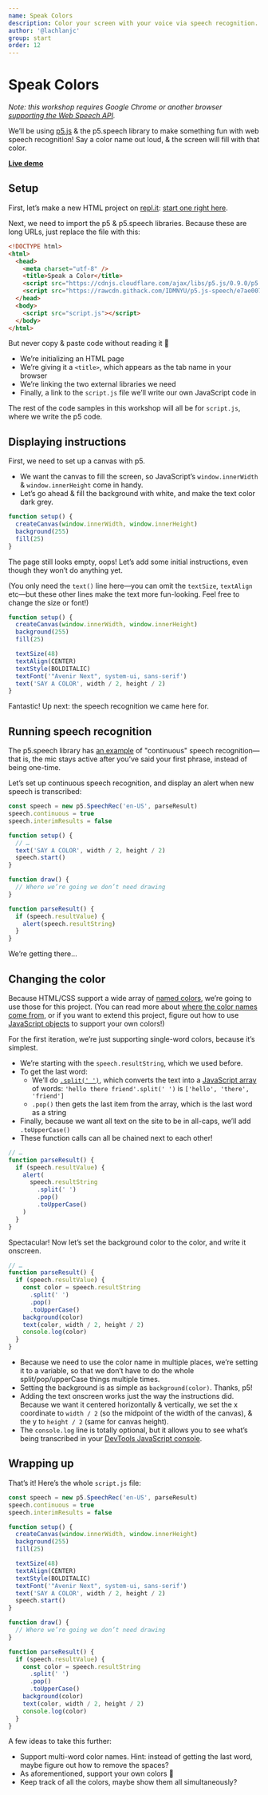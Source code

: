 ```yaml
---
name: Speak Colors
description: Color your screen with your voice via speech recognition.
author: '@lachlanjc'
group: start
order: 12
---
```


# Speak Colors

_Note: this workshop requires Google Chrome or another browser [supporting the Web Speech API](https://caniuse.com/#feat=speech-recognition)._

We’ll be using [p5.js](https://p5js.org) & the p5.speech library to make something fun with web speech recognition! Say a color name out loud, & the screen will fill with that color.

[**Live demo**](https://speak-colors.glitch.me)

## Setup

First, let’s make a new HTML project on [repl.it](https://repl.it): [start one right here](https://repl.it/languages/html).

Next, we need to import the p5 & p5.speech libraries. Because these are long URLs, just replace the file with this:

```html
<!DOCTYPE html>
<html>
  <head>
    <meta charset="utf-8" />
    <title>Speak a Color</title>
    <script src="https://cdnjs.cloudflare.com/ajax/libs/p5.js/0.9.0/p5.js"></script>
    <script src="https://rawcdn.githack.com/IDMNYU/p5.js-speech/e7ae007d61f048fc2379971b0de7d5db8abb7eee/lib/p5.speech.js"></script>
  </head>
  <body>
    <script src="script.js"></script>
  </body>
</html>
```

But never copy & paste code without reading it 🙂

- We’re initializing an HTML page
- We’re giving it a `<title>`, which appears as the tab name in your browser
- We’re linking the two external libraries we need
- Finally, a link to the `script.js` file we’ll write our own JavaScript code in

The rest of the code samples in this workshop will all be for `script.js`, where we write the p5 code.

## Displaying instructions

First, we need to set up a canvas with p5.

- We want the canvas to fill the screen, so JavaScript’s `window.innerWidth` & `window.innerHeight` come in handy.
- Let’s go ahead & fill the background with white, and make the text color dark grey.

```js
function setup() {
  createCanvas(window.innerWidth, window.innerHeight)
  background(255)
  fill(25)
}
```

The page still looks empty, oops! Let’s add some initial instructions, even though they won’t do anything yet.

(You only need the `text()` line here—you can omit the `textSize`, `textAlign` etc—but these other lines make the text more fun-looking. Feel free to change the size or font!)

```js
function setup() {
  createCanvas(window.innerWidth, window.innerHeight)
  background(255)
  fill(25)

  textSize(48)
  textAlign(CENTER)
  textStyle(BOLDITALIC)
  textFont('"Avenir Next", system-ui, sans-serif')
  text('SAY A COLOR', width / 2, height / 2)
}
```

Fantastic! Up next: the speech recognition we came here for.

## Running speech recognition

The p5.speech library has [an example](https://github.com/IDMNYU/p5.js-speech/blob/master/examples/05continuousrecognition.html) of "continuous" speech recognition—that is, the mic stays active after you’ve said your first phrase, instead of being one-time.

Let’s set up continuous speech recognition, and display an alert when new speech is transcribed:

```js
const speech = new p5.SpeechRec('en-US', parseResult)
speech.continuous = true
speech.interimResults = false

function setup() {
  // …
  text('SAY A COLOR', width / 2, height / 2)
  speech.start()
}

function draw() {
  // Where we’re going we don’t need drawing
}

function parseResult() {
  if (speech.resultValue) {
    alert(speech.resultString)
  }
}
```

We’re getting there…

## Changing the color

Because HTML/CSS support a wide array of [named colors](https://html-color-codes.info/color-names/), we’re going to use those for this project. (You can read more about [where the color names come from](https://www.chenhuijing.com/blog/where-did-css-named-colours-come-from/), or if you want to extend this project, figure out how to use [JavaScript objects](https://developer.mozilla.org/en-US/docs/Web/JavaScript/Reference/Global_Objects/Object) to support your own colors!)

For the first iteration, we’re just supporting single-word colors, because it’s simplest.

- We’re starting with the `speech.resultString`, which we used before.
- To get the last word:
  - We’ll do [`.split(' ')`](https://developer.mozilla.org/en-US/docs/Web/JavaScript/Reference/Global_Objects/String/split), which converts the text into a [JavaScript array](https://developer.mozilla.org/en-US/docs/Web/JavaScript/Reference/Global_Objects/Array) of words: `'hello there friend'.split(' ')` is `['hello', 'there', 'friend']`
  - `.pop()` then gets the last item from the array, which is the last word as a string
- Finally, because we want all text on the site to be in all-caps, we’ll add `.toUpperCase()`
- These function calls can all be chained next to each other!

```js
// …
function parseResult() {
  if (speech.resultValue) {
    alert(
      speech.resultString
        .split(' ')
        .pop()
        .toUpperCase()
    )
  }
}
```

Spectacular! Now let’s set the background color to the color, and write it onscreen.

```js
// …
function parseResult() {
  if (speech.resultValue) {
    const color = speech.resultString
      .split(' ')
      .pop()
      .toUpperCase()
    background(color)
    text(color, width / 2, height / 2)
    console.log(color)
  }
}
```

- Because we need to use the color name in multiple places, we’re setting it to a variable, so that we don’t have to do the whole split/pop/upperCase things multiple times.
- Setting the background is as simple as `background(color)`. Thanks, p5!
- Adding the text onscreen works just the way the instructions did. Because we want it centered horizontally & vertically, we set the x coordinate to `width / 2` (so the midpoint of the width of the canvas), & the y to `height / 2` (same for canvas height).
- The `console.log` line is totally optional, but it allows you to see what’s being transcribed in your [DevTools JavaScript console](https://developers.google.com/web/tools/chrome-devtools/console/log).

## Wrapping up

That’s it! Here’s the whole `script.js` file:

```js
const speech = new p5.SpeechRec('en-US', parseResult)
speech.continuous = true
speech.interimResults = false

function setup() {
  createCanvas(window.innerWidth, window.innerHeight)
  background(255)
  fill(25)

  textSize(48)
  textAlign(CENTER)
  textStyle(BOLDITALIC)
  textFont('"Avenir Next", system-ui, sans-serif')
  text('SAY A COLOR', width / 2, height / 2)
  speech.start()
}

function draw() {
  // Where we’re going we don’t need drawing
}

function parseResult() {
  if (speech.resultValue) {
    const color = speech.resultString
      .split(' ')
      .pop()
      .toUpperCase()
    background(color)
    text(color, width / 2, height / 2)
    console.log(color)
  }
}
```

A few ideas to take this further:

- Support multi-word color names. Hint: instead of getting the last word, maybe figure out how to remove the spaces?
- As aforementioned, support your own colors 👀
- Keep track of all the colors, maybe show them all simultaneously?
